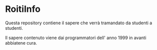 # RoitiInfo

Questa repository contiene il sapere che verrà tramandato da studenti a studenti.

Il sapere contenuto viene dai programmatori dell' anno 1999 in avanti abbiatene cura.
